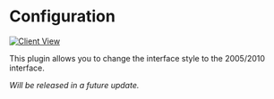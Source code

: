 #  Configuration

[![Client View](https://thumbs.gfycat.com/ElegantFocusedHippopotamus-size_restricted.gif)](https://gfycat.com/ElegantFocusedHippopotamus)

This plugin allows you to change the interface style to the 2005/2010 interface.

_Will be released in a future update._
